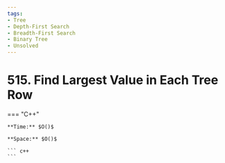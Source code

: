 ```yaml
---
tags:
- Tree
- Depth-First Search
- Breadth-First Search
- Binary Tree
- Unsolved
---
```



# 515. Find Largest Value in Each Tree Row

=== "C++"

    **Time:** $O()$

    **Space:** $O()$

    ``` c++
    ```